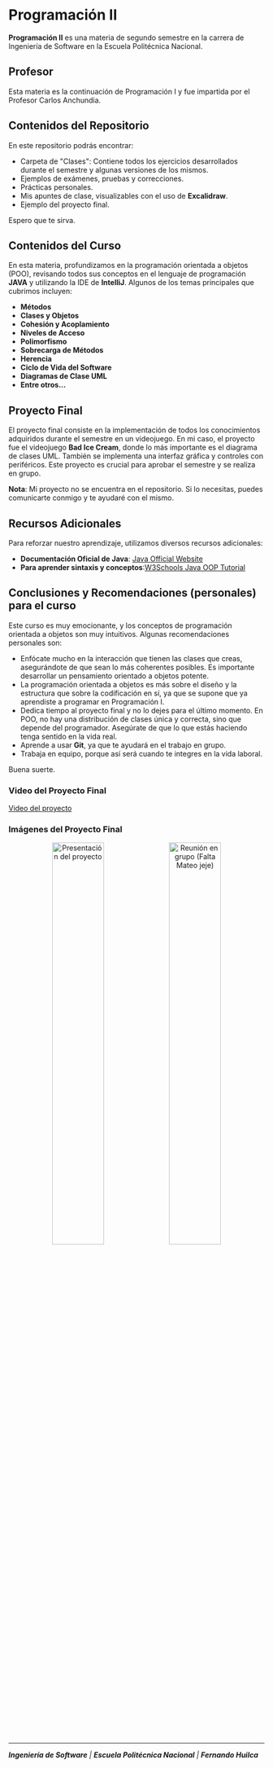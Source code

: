 # Programación II

**Programación II** es una materia de segundo semestre en la carrera de Ingeniería de Software en la Escuela Politécnica Nacional. 

## Profesor

Esta materia es la continuación de Programación I y fue impartida por el Profesor Carlos Anchundia.

## Contenidos del Repositorio

En este repositorio podrás encontrar:

- Carpeta de "Clases": Contiene todos los ejercicios desarrollados durante el semestre y algunas versiones de los mismos.
- Ejemplos de exámenes, pruebas y correcciones.
- Prácticas personales.
- Mis apuntes de clase, visualizables con el uso de **Excalidraw**.
- Ejemplo del proyecto final.

Espero que te sirva.

## Contenidos del Curso

En esta materia, profundizamos en la programación orientada a objetos (POO), revisando todos sus conceptos en el lenguaje de programación **JAVA** y utilizando la IDE de **IntelliJ**. Algunos de los temas principales que cubrimos incluyen:

- **Métodos**
- **Clases y Objetos**
- **Cohesión y Acoplamiento**
- **Niveles de Acceso**
- **Polimorfismo**
- **Sobrecarga de Métodos**
- **Herencia**
- **Ciclo de Vida del Software**
- **Diagramas de Clase UML**
- **Entre otros...**

## Proyecto Final

El proyecto final consiste en la implementación de todos los conocimientos adquiridos durante el semestre en un videojuego. En mi caso, el proyecto fue el videojuego **Bad Ice Cream**, donde lo más importante es el diagrama de clases UML. También se implementa una interfaz gráfica y controles con periféricos. Este proyecto es crucial para aprobar el semestre y se realiza en grupo.

**Nota**: Mi proyecto no se encuentra en el repositorio. Si lo necesitas, puedes comunicarte conmigo y te ayudaré con el mismo.


## Recursos Adicionales

Para reforzar nuestro aprendizaje, utilizamos diversos recursos adicionales:

- **Documentación Oficial de Java**: [Java Official Website](https://www.java.com/es/)
- **Para aprender sintaxis y conceptos**:[W3Schools Java OOP Tutorial](https://www.w3schools.com/java/java_oop.asp)

## Conclusiones y Recomendaciones (personales) para el curso

Este curso es muy emocionante, y los conceptos de programación orientada a objetos son muy intuitivos. Algunas recomendaciones personales son:

- Enfócate mucho en la interacción que tienen las clases que creas, asegurándote de que sean lo más coherentes posibles. Es importante desarrollar un pensamiento orientado a objetos potente.
- La programación orientada a objetos es más sobre el diseño y la estructura que sobre la codificación en sí, ya que se supone que ya aprendiste a programar en Programación I.
- Dedica tiempo al proyecto final y no lo dejes para el último momento. En POO, no hay una distribución de clases única y correcta, sino que depende del programador. Asegúrate de que lo que estás haciendo tenga sentido en la vida real.
- Aprende a usar **Git**, ya que te ayudará en el trabajo en grupo.
- Trabaja en equipo, porque así será cuando te integres en la vida laboral.

Buena suerte.

### Video del Proyecto Final

[Video del proyecto](https://github.com/FernandoHuilca/EPN-FernandoHuilca/assets/134117009/9b9364f5-4592-41f7-b0ee-c2bad742d3fd)

### Imágenes del Proyecto Final

<p align="center">
  <img src="https://github.com/FernandoHuilca/EPN-FernandoHuilca/assets/134117009/caadfe85-fb4b-4206-98e4-558b657b77de" alt="Presentación del proyecto" width="45%" />
  <img src="https://github.com/FernandoHuilca/EPN-FernandoHuilca/assets/134117009/e50e6d21-1d16-4845-8350-b9d446e4f1d1" alt="Reunión en grupo (Falta Mateo jeje)" width="45%" />
</p>

---

_**Ingeniería de Software** | **Escuela Politécnica Nacional** | **Fernando Huilca**_
